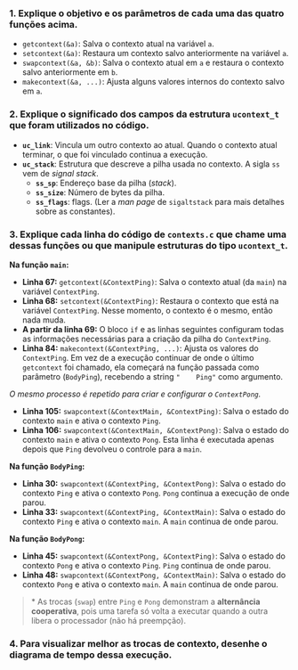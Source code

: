 ### 1. Explique o objetivo e os parâmetros de cada uma das quatro funções acima.

- `getcontext(&a)`: Salva o contexto atual na variável `a`.
- `setcontext(&a)`: Restaura um contexto salvo anteriormente na variável `a`.
- `swapcontext(&a, &b)`: Salva o contexto atual em `a` e restaura o contexto salvo anteriormente em `b`.
- `makecontext(&a, ...)`: Ajusta alguns valores internos do contexto salvo em `a`.

### 2. Explique o significado dos campos da estrutura `ucontext_t` que foram utilizados no código.

- **`uc_link`**: Vincula um outro contexto ao atual. Quando o contexto atual terminar, o que foi vinculado continua a execução.
- **`uc_stack`**: Estrutura que descreve a pilha usada no contexto. A sigla `ss` vem de _signal stack_.
  - **`ss_sp`**: Endereço base da pilha (_stack_).
  - **`ss_size`**: Número de bytes da pilha.
  - **`ss_flags`**: flags. (Ler a _man page_ de `sigaltstack` para mais detalhes sobre as constantes).

### 3. Explique cada linha do código de `contexts.c` que chame uma dessas funções ou que manipule estruturas do tipo `ucontext_t`.

**Na função `main`:**

- **Linha 67:** `getcontext(&ContextPing)`: Salva o contexto atual (da `main`) na variável `ContextPing`.
- **Linha 68:** `setcontext(&ContextPing)`: Restaura o contexto que está na variável `ContextPing`. Nesse momento, o contexto é o mesmo, então nada muda.
- **A partir da linha 69:** O bloco `if` e as linhas seguintes configuram todas as informações necessárias para a criação da pilha do `ContextPing`.
- **Linha 84:** `makecontext(&ContextPing, ...)`: Ajusta os valores do `ContextPing`. Em vez de a execução continuar de onde o último `getcontext` foi chamado, ela começará na função passada como parâmetro (`BodyPing`), recebendo a string `"    Ping"` como argumento.

_O mesmo processo é repetido para criar e configurar o `ContextPong`._

- **Linha 105:** `swapcontext(&ContextMain, &ContextPing)`: Salva o estado do contexto `main` e ativa o contexto `Ping`.
- **Linha 106:** `swapcontext(&ContextMain, &ContextPong)`: Salva o estado do contexto `main` e ativa o contexto `Pong`. Esta linha é executada apenas depois que `Ping` devolveu o controle para a `main`.

**Na função `BodyPing`:**

- **Linha 30:** `swapcontext(&ContextPing, &ContextPong)`: Salva o estado do contexto `Ping` e ativa o contexto `Pong`. `Pong` continua a execução de onde parou.
- **Linha 33:** `swapcontext(&ContextPing, &ContextMain)`: Salva o estado do contexto `Ping` e ativa o contexto `main`. A `main` continua de onde parou.

**Na função `BodyPong`:**

- **Linha 45:** `swapcontext(&ContextPong, &ContextPing)`: Salva o estado do contexto `Pong` e ativa o contexto `Ping`. `Ping` continua de onde parou.
- **Linha 48:** `swapcontext(&ContextPong, &ContextMain)`: Salva o estado do contexto `Pong` e ativa o contexto `main`. A `main` continua de onde parou.

> \* As trocas (`swap`) entre `Ping` e `Pong` demonstram a **alternância cooperativa**, pois uma tarefa só volta a executar quando a outra libera o processador (não há preempção).

### 4. Para visualizar melhor as trocas de contexto, desenhe o diagrama de tempo dessa execução.
